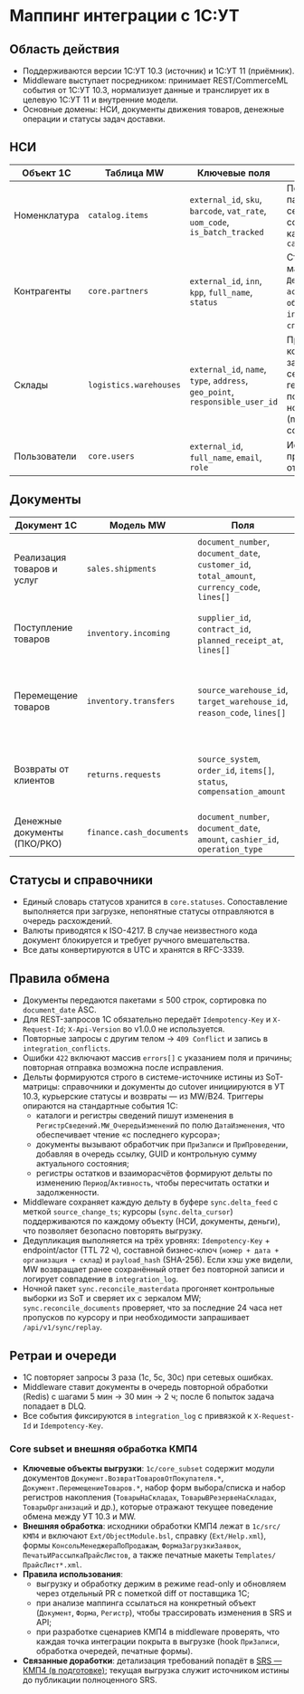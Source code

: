 # Маппинг интеграции с 1С:УТ

## Область действия
- Поддерживаются версии 1С:УТ 10.3 (источник) и 1С:УТ 11 (приёмник).
- Middleware выступает посредником: принимает REST/CommerceML события от 1С:УТ 10.3, нормализует данные и транслирует их в целевую 1С:УТ 11 и внутренние модели.
- Основные домены: НСИ, документы движения товаров, денежные операции и статусы задач доставки.

## НСИ
| Объект 1С | Таблица MW | Ключевые поля | Примечания |
| --- | --- | --- | --- |
| Номенклатура | `catalog.items` | `external_id`, `sku`, `barcode`, `vat_rate`, `uom_code`, `is_batch_tracked` | Поддерживаются партии и серийные номера; ссылка на категорию из `catalog.categories` |
| Контрагенты | `core.partners` | `external_id`, `inn`, `kpp`, `full_name`, `status` | Статусы маппятся: `Действует` → `active`, `Не обслуживается` → `inactive`, `Черный список` → `blocked` |
| Склады | `logistics.warehouses` | `external_id`, `name`, `type`, `address`, `geo_point`, `responsible_user_id` | При отсутствии координат запускается сервис геокодирования; поле `type` нормализуется (main, transit, courier) |
| Пользователи | `core.users` | `external_id`, `full_name`, `email`, `role` | Используется для привязки задач и ответственности |

## Документы
| Документ 1С | Модель MW | Поля | Особенности |
| --- | --- | --- | --- |
| Реализация товаров и услуг | `sales.shipments` | `document_number`, `document_date`, `customer_id`, `total_amount`, `currency_code`, `lines[]` | Каждая строка содержит `sku`, `qty`, `price`, `vat_rate`; суммы пересчитываются в RUB по курсу ЦБ |
| Поступление товаров | `inventory.incoming` | `supplier_id`, `contract_id`, `planned_receipt_at`, `lines[]` | После приёма создаётся задача в walking warehouse, статус `pending_quality_check` |
| Перемещение товаров | `inventory.transfers` | `source_warehouse_id`, `target_warehouse_id`, `reason_code`, `lines[]` | Поддерживаются межфилиальные перемещения; дополнительные уведомления для `reason_code = interbranch` |
| Возвраты от клиентов | `returns.requests` | `source_system`, `order_id`, `items[]`, `status`, `compensation_amount` | Синхронизируется с API `/api/v1/returns`; Idempotency-Key формируется как SHA256 от `document_number` |
| Денежные документы (ПКО/РКО) | `finance.cash_documents` | `document_number`, `document_date`, `amount`, `cashier_id`, `operation_type` | Используется для сверки наличных и задач курьеров |

## Статусы и справочники
- Единый словарь статусов хранится в `core.statuses`. Сопоставление выполняется при загрузке, непонятные статусы отправляются в очередь расхождений.
- Валюты приводятся к ISO-4217. В случае неизвестного кода документ блокируется и требует ручного вмешательства.
- Все даты конвертируются в UTC и хранятся в RFC-3339.

## Правила обмена
- Документы передаются пакетами ≤ 500 строк, сортировка по `document_date` ASC.
- Для REST-запросов 1С обязательно передаёт `Idempotency-Key` и `X-Request-Id`; `X-Api-Version` во v1.0.0 не используется.
- Повторные запросы с другим телом → `409 Conflict` и запись в `integration_conflicts`.
- Ошибки `422` включают массив `errors[]` с указанием поля и причины; повторная отправка возможна после исправления.
- Дельты формируются строго в системе-источнике истины из SoT-матрицы: справочники и документы до cutover инициируются в УТ 10.3, курьерские статусы и возвраты — из MW/B24. Триггеры опираются на стандартные события 1С:
  - каталоги и регистры сведений пишут изменения в `РегистрСведений.MW_ОчередьИзменений` по полю `ДатаИзменения`, что обеспечивает чтение «с последнего курсора»;
  - документы вызывают обработчик при `ПриЗаписи` и `ПриПроведении`, добавляя в очередь ссылку, GUID и контрольную сумму актуального состояния;
  - регистры остатков и взаиморасчётов формируют дельты по изменению `Период`/`Активность`, чтобы пересчитать остатки и задолженности.
- Middleware сохраняет каждую дельту в буфере `sync.delta_feed` с меткой `source_change_ts`; курсоры (`sync.delta_cursor`) поддерживаются по каждому объекту (НСИ, документы, деньги), что позволяет безопасно повторять выгрузку.
- Дедупликация выполняется на трёх уровнях: `Idempotency-Key` + endpoint/actor (TTL 72 ч), составной бизнес-ключ (`номер + дата + организация + склад`) и `payload_hash` (SHA-256). Если хэш уже видели, MW возвращает ранее сохранённый ответ без повторной записи и логирует совпадение в `integration_log`.
- Ночной пакет `sync.reconcile_masterdata` прогоняет контрольные выборки из SoT и сверяет их с зеркалом MW; `sync.reconcile_documents` проверяет, что за последние 24 часа нет пропусков по курсору и при необходимости запрашивает `/api/v1/sync/replay`.

## Ретраи и очереди
- 1С повторяет запросы 3 раза (1с, 5с, 30с) при сетевых ошибках.
- Middleware ставит документы в очередь повторной обработки (Redis) с шагами 5 мин → 30 мин → 2 ч; после 6 попыток задача попадает в DLQ.
- Все события фиксируются в `integration_log` с привязкой к `X-Request-Id` и `Idempotency-Key`.

### Core subset и внешняя обработка КМП4
- **Ключевые объекты выгрузки**: `1c/core_subset` содержит модули документов `Документ.ВозвратТоваровОтПокупателя.*`, `Документ.ПеремещениеТоваров.*`, набор форм выбора/списка и набор регистров накопления (`ТоварыНаСкладах`, `ТоварыВРезервеНаСкладах`, `ТоварыОрганизаций` и др.), которые отражают текущее поведение обмена между УТ 10.3 и MW.
- **Внешняя обработка**: исходники обработки КМП4 лежат в `1c/src/КМП4` и включают `Ext/ObjectModule.bsl`, справку (`Ext/Help.xml`), формы `КонсольМенеджераПоПродажам`, `ФормаЗагрузкиЗаявок`, `ПечатьИРассылкаПрайсЛистов`, а также печатные макеты `Templates/ПрайсЛист*.xml`.
- **Правила использования**:
  - выгрузку и обработку держим в режиме read-only и обновляем через отдельный PR с пометкой diff от поставщика 1С;
  - при анализе маппинга ссылаться на конкретный объект (`Документ`, `Форма`, `Регистр`), чтобы трассировать изменения в SRS и API;
  - при разработке сценариев КМП4 в middleware проверять, что каждая точка интеграции покрыта в выгрузке (hook `ПриЗаписи`, обработка очередей, печатные формы).
- **Связанные доработки**: детализация требований попадёт в [SRS — КМП4 (в подготовке)](../SRS%20—%20КМП4.md); текущая выгрузка служит источником истины до публикации полноценного SRS.
